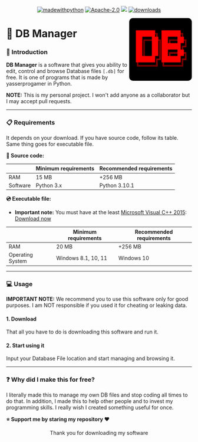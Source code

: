 <p align="center">  
<a href="https://www.python.org/"> <img src="https://img.shields.io/badge/made%20with-python%20%F0%9F%90%8D-brightgreen" alt="madewithpython" border="0"></a>
<a href="https://github.com/yasserprogamer/DBManager/blob/main/LICENSE"> <img src="https://img.shields.io/github/license/yasserprogamer/DBManager" alt="Apache-2.0" border="0"></a> 
<a href="https://github.com/yasserprogamer/DBManager/releases"> <img src="https://img.shields.io/github/v/release/yasserprogamer/DBManager?include_prereleases" alt"latestrelease"></a>
<a href="https://github.com/yasserprogamer/DBManager/releases"> <img src="https://img.shields.io/github/downloads/yasserprogamer/DBManager/total" alt="downloads" border="0"></a>
</p>

<img src="logo.png" width="170" height="170" align="right" style="border-radius: 10px" />

# 💾 DB Manager

### 📕 Introduction

**DB Manager** is a software that gives you ability to edit, control and browse Database files `[.db]` for free. It is one of programs that is made by yasserprogamer in Python.

**NOTE:** This is my personal project. I won't add anyone as a collaborator but I may accept pull requests.

---

### 📋 Requirements

It depends on your download. If you have source code, follow its table. Same thing goes for executable file.

**📄 Source code:**

|          | Minimum requirements | Recommended requirements |
| -------- | -------------------- | ------------------------ |
| RAM      | 15 MB                | +256 MB                  |
| Software | Python 3.x           | Python 3.10.1            |

**💿 Executable file:**

- **Important note:** You must have at the least <u>Microsoft Visual C++ 2015</u>: [Download now](https://www.microsoft.com/en-us/download/details.aspx?id=53840)

|                  | Minimum requirements | Recommended requirements |
| ---------------- | -------------------- | ------------------------ |
| RAM              | 20 MB                | +256 MB                  |
| Operating System | Windows 8.1, 10, 11  | Windows 10               |

---

### 💻 Usage

**IMPORTANT NOTE:** We recommend you to use this software only for good purposes. I am NOT responsible if you used it for cheating or leaking data.

#### 1. Download

That all you have to do is downloading this software and run it.

#### 2. Start using it

Input your Database File location and start managing and browsing it.

---

### ❓ Why did I make this for free?

I literally made this to manage my own DB files and stop coding all times to do that. In addition, I made this to help other people and to invest my programming skills. I really wish I created something useful for once. 



**⭐ Support me by staring my repository ❤️**



<div align="center">
Thank you for downloading my software
</div>